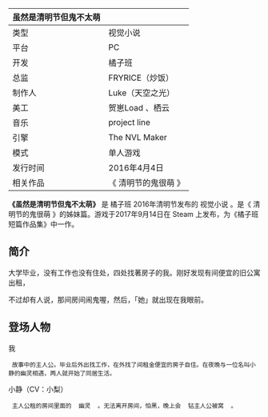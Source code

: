 |  虽然是清明节但鬼不太萌  ||
|---|---|
|类型  |  视觉小说   |
|平台  |  PC   |
|开发  |  橘子班   |
|总监  |  FRYRICE（炒饭）   |
|制作人  |  Luke（天空之光）   |
|美工  |  贺崽Load  、栖云   |
|音乐  |  project line   |
|引擎  |  The NVL Maker   |
|模式  |  单人游戏   |
|发行时间  |  2016年4月4日   |
|相关作品  |  《  清明节的鬼很萌  》   |
  
**《虽然是清明节但鬼不太萌》** 是  橘子班  2016年清明节发布的  视觉小说  。是《  清明节的鬼很萌
》的姊妹篇。游戏于2017年9月14日在  Steam  上发布，为《橘子班短篇作品集》中一作。

##  简介

大学毕业，没有工作也没有住处，四处找著房子的我。刚好发现有间便宜的旧公寓出租，

不过却有人说，那间房间闹鬼喔，然后，「她」就出现在我眼前。

##  登场人物

我

     故事中的主人公。毕业后外出找工作，在外找了间租金便宜的房子自住。在夜晚与一位名叫小静的幽灵相遇，两人就开始了同居生活。 

小静（CV：小梨）

     主人公租的房间里面的  幽灵  。无法离开房间，怕黑，晚上会  钻主人公被窝  。 